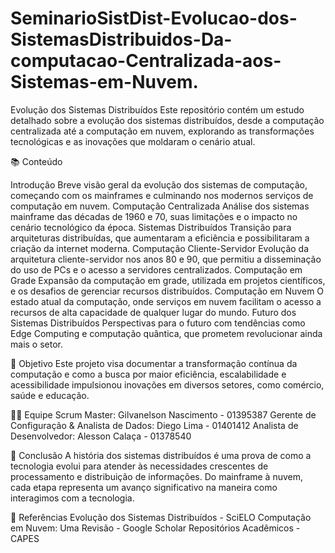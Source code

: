 # SeminarioSistDist-Evolucao-dos-SistemasDistribuidos-Da-computacao-Centralizada-aos-Sistemas-em-Nuvem.

Evolução dos Sistemas Distribuídos Este repositório contém um estudo detalhado sobre a evolução dos sistemas distribuídos, desde a computação centralizada até a computação em nuvem, explorando as transformações tecnológicas e as inovações que moldaram o cenário atual.

📚 Conteúdo

Introdução Breve visão geral da evolução dos sistemas de computação, começando com os mainframes e culminando nos modernos serviços de computação em nuvem. Computação Centralizada Análise dos sistemas mainframe das décadas de 1960 e 70, suas limitações e o impacto no cenário tecnológico da época. Sistemas Distribuídos Transição para arquiteturas distribuídas, que aumentaram a eficiência e possibilitaram a criação da internet moderna. Computação Cliente-Servidor Evolução da arquitetura cliente-servidor nos anos 80 e 90, que permitiu a disseminação do uso de PCs e o acesso a servidores centralizados. Computação em Grade Expansão da computação em grade, utilizada em projetos científicos, e os desafios de gerenciar recursos distribuídos. Computação em Nuvem O estado atual da computação, onde serviços em nuvem facilitam o acesso a recursos de alta capacidade de qualquer lugar do mundo. Futuro dos Sistemas Distribuídos Perspectivas para o futuro com tendências como Edge Computing e computação quântica, que prometem revolucionar ainda mais o setor.

🚀 Objetivo Este projeto visa documentar a transformação contínua da computação e como a busca por maior eficiência, escalabilidade e acessibilidade impulsionou inovações em diversos setores, como comércio, saúde e educação.

🧑‍💼 Equipe Scrum Master: Gilvanelson Nascimento - 01395387 Gerente de Configuração & Analista de Dados: Diego Lima - 01401412 Analista de Desenvolvedor: Alesson Calaça - 01378540

📅 Conclusão A história dos sistemas distribuídos é uma prova de como a tecnologia evolui para atender às necessidades crescentes de processamento e distribuição de informações. Do mainframe à nuvem, cada etapa representa um avanço significativo na maneira como interagimos com a tecnologia.

🔗 Referências Evolução dos Sistemas Distribuídos - SciELO Computação em Nuvem: Uma Revisão - Google Scholar Repositórios Acadêmicos - CAPES
